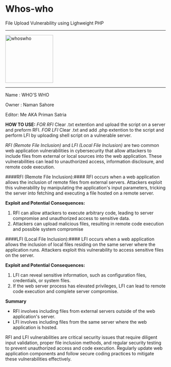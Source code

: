 # Whos-who
File Upload Vulnerability using Lighweight PHP

---

<img width="150" height="150" alt="whoswho" src="https://github.com/samphoerna/Whos-who/assets/139729508/9998ec6b-7de8-4249-a868-d105ae174d01">

---

Name : WHO'S WHO

Owner : Naman Sahore

Editor: Me AKA Priman Satria

**HOW TO USE:**
*FOR RFI*
Clear .txt extention and upload the script on a server and preform RFI.
*FOR LFI*
Clear .txt and add .php extention to the script and perform LFI by uploading shell script on a vulnerable server.

*RFI (Remote File Inclusion)* and *LFI (Local File Inclusion)* are two common web application vulnerabilities in cybersecurity that allow attackers to include files from external or local sources into the web application. These vulnerabilities can lead to unauthorized access, information disclosure, and remote code execution.

####RFI (Remote File Inclusion):####
RFI occurs when a web application allows the inclusion of remote files from external servers. Attackers exploit this vulnerability by manipulating the application's input parameters, tricking the server into fetching and executing a file hosted on a remote server.

**Exploit and Potential Consequences:**

1. RFI can allow attackers to execute arbitrary code, leading to server compromise and unauthorized access to sensitive data.
2. Attackers can upload malicious files, resulting in remote code execution and possible system compromise

####LFI (Local File Inclusion):####
LFI occurs when a web application allows the inclusion of local files residing on the same server where the application runs. 
Attackers exploit this vulnerability to access sensitive files on the server.	

**Exploit and Potential Consequences:**

1. LFI can reveal sensitive information, such as configuration files, credentials, or system files.
2. If the web server process has elevated privileges, LFI can lead to remote code execution and complete server compromise.

**Summary**

- RFI involves including files from external servers outside of the web application's server.
- LFI involves including files from the same server where the web application is hosted.

RFI and LFI vulnerabilities are critical security issues that require diligent input validation, proper file inclusion methods, and regular security testing to prevent unauthorized access and code execution. Regularly update web application components and follow secure coding practices to mitigate these vulnerabilities effectively.
